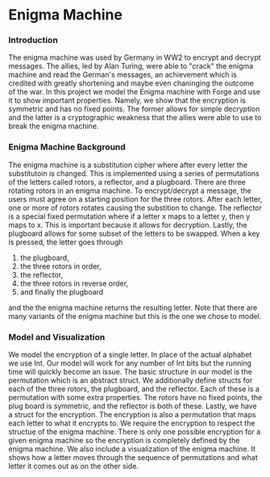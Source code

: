 # Enigma Machine

### Introduction

The enigma machine was used by Germany in WW2 to encrypt and decrypt messages. The allies, led by Alan Turing, were able to "crack" the enigma machine and read the German's messages, an achievement which is credited with greatly shortening and maybe even chaninging the outcome of the war. In this project we model the Enigma machine with Forge and use it to show important properties. Namely, we show that the encryption is symmetric and has no fixed points. The former allows for simple decryption and the latter is a cryptographic weakness that the allies were able to use to break the enigma machine.

### Enigma Machine Background

The enigma machine is a substitution cipher where after every letter the substitutoin is changed. This is implemented using a series of permutations of the letters called rotors, a reflector, and a plugboard. There are three rotating rotors in an enigma machine. To encrypt/decrypt a message, the users must agree on a starting position for the three rotors. After each letter, one or more of rotors rotates causing the substition to change. The reflector is a special fixed permutation where if a letter x maps to a letter y, then y maps to x. This is important because it allows for decryption. Lastly, the plugboard allows for some subset of the letters to be swapped. When a key is pressed, the letter goes through

1. the plugboard,
2. the three rotors in order,
3. the reflector,
4. the three rotors in reverse order,
5. and finally the plugboard

and the the enigma machine returns the resulting letter. Note that there are many variants of the enigma machine but this is the one we chose to model.

### Model and Visualization

We model the encryption of a single letter. In place of the actual alphabet we use Int. Our model will work for any number of Int bits but the running time will quickly become an issue. The basic structure in our model is the permutation which is an abstract struct. We additionally define structs for each of the three rotors, the plugboard, and the reflector. Each of these is a permutation with some extra properties. The rotors have no fixed points, the plug board is symmetric, and the reflector is both of these. Lastly, we have a struct for the encryption. The encryption is also a permutation that maps each letter to what it encrypts to. We require the encryption to respect the structue of the enigma machine. There is only one possible encryption for a given enigma machine so the encryption is completely defined by the enigma machine. We also include a visualization of the enigma machine. It shows how a letter moves through the sequence of permutations and what letter it comes out as on the other side.